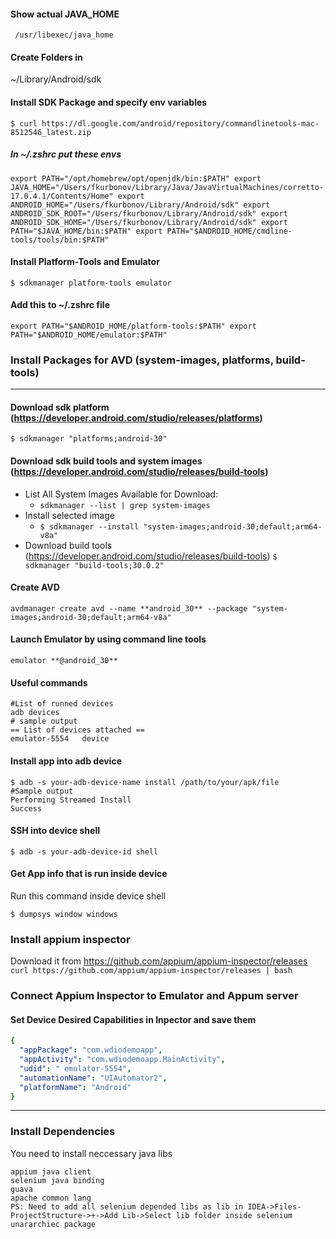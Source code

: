 
#### Show actual JAVA_HOME 
` /usr/libexec/java_home`

#### Create Folders in 
~/Library/Android/sdk

#### Install SDK Package and specify env variables

`$ curl https://dl.google.com/android/repository/commandlinetools-mac-8512546_latest.zip`  

##### In ~/.zshrc put these envs

`export PATH="/opt/homebrew/opt/openjdk/bin:$PATH"
export JAVA_HOME="/Users/fkurbonov/Library/Java/JavaVirtualMachines/corretto-17.0.4.1/Contents/Home"
export ANDROID_HOME="/Users/fkurbonov/Library/Android/sdk"
export ANDROID_SDK_ROOT="/Users/fkurbonov/Library/Android/sdk"
export ANDROID_SDK_HOME="/Users/fkurbonov/Library/Android/sdk"
export PATH="$JAVA_HOME/bin:$PATH"
export PATH="$ANDROID_HOME/cmdline-tools/tools/bin:$PATH"`

#### Install Platform-Tools and Emulator
`$ sdkmanager platform-tools emulator`
#### Add this to ~/.zshrc file
`export PATH="$ANDROID_HOME/platform-tools:$PATH"
export PATH="$ANDROID_HOME/emulator:$PATH"`

### Install Packages for AVD (system-images, platforms, build-tools)
___
#### Download sdk platform (https://developer.android.com/studio/releases/platforms)

`$ sdkmanager "platforms;android-30"`

#### Download sdk build tools and system images (https://developer.android.com/studio/releases/build-tools)
- List All System Images Available for Download:
    - `sdkmanager --list | grep system-images`
- Install selected image
  - `$ sdkmanager --install "system-images;android-30;default;arm64-v8a"`
- Download build tools  (https://developer.android.com/studio/releases/build-tools)
`$ sdkmanager "build-tools;30.0.2"`

#### Create AVD
`avdmanager create avd --name **android_30** --package "system-images;android-30;default;arm64-v8a"`

#### Launch Emulator by using command line tools
`emulator **@android_30**`

#### Useful commands

```shell
#List of runned devices
adb devices
# sample output
== List of devices attached ==
emulator-5554   device

```
#### Install app into adb device
```shell
$ adb -s your-adb-device-name install /path/to/your/apk/file
#Sample output
Performing Streamed Install
Success
```

#### SSH into device shell
```shell
$ adb -s your-adb-device-id shell
```
#### Get App info that is run inside device
Run this command inside device shell
```shell
$ dumpsys window windows
```

### Install appium inspector

Download it from https://github.com/appium/appium-inspector/releases
`curl https://github.com/appium/appium-inspector/releases | bash `

### Connect Appium Inspector to Emulator and  Appum server

#### Set Device Desired Capabilities in Inpector and save them
```yaml
{
  "appPackage": "com.wdiodemoapp",
  "appActivity": "com.wdiodemoapp.MainActivity",
  "udid": " emulator-5554",
  "automationName": "UIAutomator2",
  "platformName": "Android"
}
```

----
### Install Dependencies
You need to install neccessary java libs
```yamlÎ
appium java client
selenium java binding
guava
apache common lang
PS: Need to add all selenium depended libs as lib in IDEA->Files-ProjectStructure->+->Add Lib->Select lib folder inside selenium unararchiec package
```









